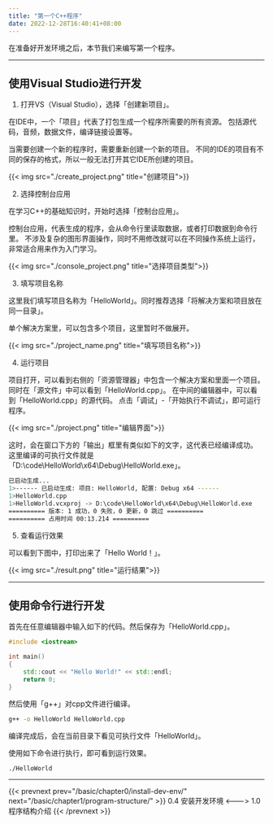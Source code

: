 ```yaml
---
title: "第一个C++程序"
date: 2022-12-28T16:40:41+08:00
---
```


在准备好开发环境之后，本节我们来编写第一个程序。

***

## 使用Visual Studio进行开发

1. 打开VS（Visual Studio），选择「创建新项目」。

在IDE中，一个「项目」代表了打包生成一个程序所需要的所有资源。
包括源代码，音频，数据文件，编译链接设置等。

当需要创建一个新的程序时，需要重新创建一个新的项目。
不同的IDE的项目有不同的保存的格式，所以一般无法打开其它IDE所创建的项目。

{{< img src="./create_project.png" title="创建项目">}}

2. 选择控制台应用

在学习C++的基础知识时，开始时选择「控制台应用」。

控制台应用，代表生成的程序，会从命令行里读取数据，或者打印数据到命令行里。
不涉及复杂的图形界面操作，同时不用修改就可以在不同操作系统上运行，非常适合用来作为入门学习。

{{< img src="./console_project.png" title="选择项目类型">}}

3. 填写项目名称

这里我们填写项目名称为「HelloWorld」。同时推荐选择「将解决方案和项目放在同一目录」。

单个解决方案里，可以包含多个项目，这里暂时不做展开。

{{< img src="./project_name.png" title="填写项目名称">}}

4. 运行项目

项目打开，可以看到右侧的「资源管理器」中包含一个解决方案和里面一个项目。
同时在「源文件」中可以看到「HelloWorld.cpp」。
在中间的编辑器中，可以看到「HelloWorld.cpp」的源代码。
点击「调试」-「开始执行不调试」，即可运行程序。

{{< img src="./project.png" title="编辑界面">}}

这时，会在窗口下方的「输出」框里有类似如下的文字，这代表已经编译成功。
这里编译的可执行文件就是「D:\code\HelloWorld\x64\Debug\HelloWorld.exe」。

```bash
已启动生成...
1>------ 已启动生成: 项目: HelloWorld, 配置: Debug x64 ------
1>HelloWorld.cpp
1>HelloWorld.vcxproj -> D:\code\HelloWorld\x64\Debug\HelloWorld.exe
========== 版本: 1 成功，0 失败，0 更新，0 跳过 ==========
========== 占用时间 00:13.214 ==========
```

5. 查看运行效果

可以看到下图中，打印出来了「Hello World！」。

{{< img src="./result.png" title="运行结果">}}

***

## 使用命令行进行开发

首先在任意编辑器中输入如下的代码。然后保存为「HelloWorld.cpp」。

```C++
#include <iostream>

int main()
{
    std::cout << "Hello World!" << std::endl;
    return 0;
}
```

然后使用「g++」对cpp文件进行编译。

```bash
g++ -o HelloWorld HelloWorld.cpp
```

编译完成后，会在当前目录下看见可执行文件「HelloWorld」。

使用如下命令进行执行，即可看到运行效果。

```bash
./HelloWorld
```

***

{{< prevnext prev="/basic/chapter0/install-dev-env/" next="/basic/chapter1/program-structure/" >}}
0.4 安装开发环境
<--->
1.0 程序结构介绍
{{< /prevnext >}}
